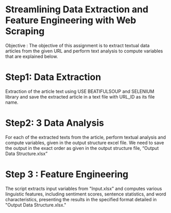 # Streamlining Data Extraction and Feature Engineering with Web Scraping
Objective  : The objective of this assignment is to extract textual data articles from the given URL and perform text analysis to compute variables that are explained below. 
# Step1:	Data Extraction
 Extraction of the article text using USE BEATIFULSOUP and SELENIUM library  and save the extracted article in a text file with URL_ID as its file name.
# Step2:  3	Data Analysis
For each of the extracted texts from the article, perform textual analysis and compute variables, given in the output structure excel file. 
We need to save the output in the exact order as given in the output structure file, “Output Data Structure.xlsx”
# Step 3 : Feature Engineering
The script extracts input variables from "Input.xlsx" and computes various linguistic features, including sentiment scores, sentence statistics, and word characteristics, presenting the results in the specified format detailed in "Output Data Structure.xlsx."
